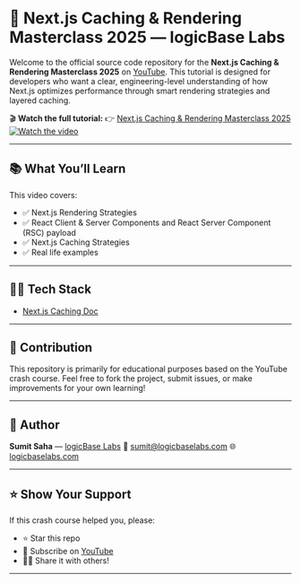 # 🚀 Next.js Caching & Rendering Masterclass 2025 — logicBase Labs

Welcome to the official source code repository for the **Next.js Caching & Rendering Masterclass 2025** on [YouTube](https://youtube.com/@logicBaseLabs). This tutorial is designed for developers who want a clear, engineering-level understanding of how Next.js optimizes performance through smart rendering strategies and layered caching.

🎬 **Watch the full tutorial:**
👉 [Next.js Caching & Rendering Masterclass 2025](https://youtu.be/g3nj8SIO7Vs)
[![Watch the video](https://img.youtube.com/vi/g3nj8SIO7Vs/maxresdefault.jpg)](https://www.youtube.com/watch?v=g3nj8SIO7Vs)

---

## 📚 What You’ll Learn

This video covers:

-   ✅ Next.js Rendering Strategies
-   ✅ React Client & Server Components and React Server Component (RSC) payload
-   ✅ Next.js Caching Strategies
-   ✅ Real life examples

---

## 🧑‍💻 Tech Stack

-   [Next.js Caching Doc](https://nextjs.org/docs/app/guides/caching)

---

## 🤝 Contribution

This repository is primarily for educational purposes based on the YouTube crash course. Feel free to fork the project, submit issues, or make improvements for your own learning!

---

## 🧠 Author

**Sumit Saha** — [logicBase Labs](https://youtube.com/@logicBaseLabs)
📧 [sumit@logicbaselabs.com](mailto:sumit@logicbaselabs.com)
🌐 [logicbaselabs.com](https://logicbaselabs.com)

---

## ⭐ Show Your Support

If this crash course helped you, please:

-   ⭐ Star this repo
-   🍿 Subscribe on [YouTube](https://youtube.com/@logicBaseLabs)
-   🧑‍🏫 Share it with others!

---
